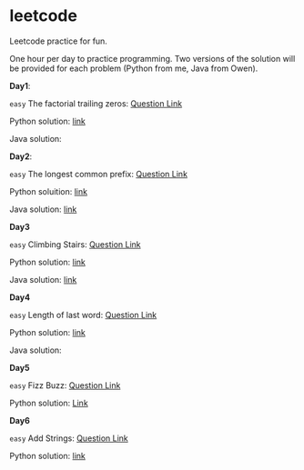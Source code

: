 # leetcode

Leetcode practice for fun.

One hour per day to practice programming. Two versions of the solution will be provided for each problem (Python from me, Java from Owen).

**Day1**:

`easy` The factorial trailing zeros: [Question Link](https://leetcode.com/problems/factorial-trailing-zeroes/)

Python solution: [link](Python/D1-easy172.py)

Java solution:


**Day2**:

`easy` The longest common prefix: [Question Link](https://leetcode.com/problems/longest-common-prefix/)

Python soluition: [link](Python/D2-easy14.py)

Java solution: [link](Java/LongestCommonPrefix.java)

**Day3**

`easy` 	Climbing Stairs: [Question Link](https://leetcode.com/problems/climbing-stairs/)

Python solution: [link](Python/D3-easy70.py)

Java solution: [link]()


**Day4**

`easy` Length of last word: [Question Link](https://leetcode.com/problems/length-of-last-word/)

Python solution: [link](Python/D4-easy58.py)

Java solution:

**Day5**

`easy` Fizz Buzz: [Question Link](https://leetcode.com/problems/fizz-buzz/)

Python solution: [Link](Python/D5-easy412.py)

**Day6**

`easy`  Add Strings: [Question Link](https://leetcode.com/problems/add-strings/)

Python solution: [link](Python/D6-easy415.py)
